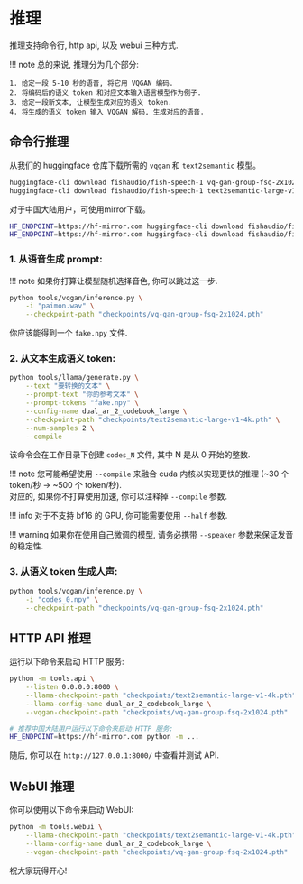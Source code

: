 # 推理

推理支持命令行, http api, 以及 webui 三种方式.  

!!! note
    总的来说, 推理分为几个部分:  

    1. 给定一段 5-10 秒的语音, 将它用 VQGAN 编码.  
    2. 将编码后的语义 token 和对应文本输入语言模型作为例子.  
    3. 给定一段新文本, 让模型生成对应的语义 token.  
    4. 将生成的语义 token 输入 VQGAN 解码, 生成对应的语音.  

## 命令行推理

从我们的 huggingface 仓库下载所需的 `vqgan` 和 `text2semantic` 模型。
    
```bash
huggingface-cli download fishaudio/fish-speech-1 vq-gan-group-fsq-2x1024.pth --local-dir checkpoints
huggingface-cli download fishaudio/fish-speech-1 text2semantic-large-v1-4k.pth --local-dir checkpoints
```
对于中国大陆用户，可使用mirror下载。
```bash
HF_ENDPOINT=https://hf-mirror.com huggingface-cli download fishaudio/fish-speech-1 vq-gan-group-fsq-2x1024.pth --local-dir checkpoints
HF_ENDPOINT=https://hf-mirror.com huggingface-cli download fishaudio/fish-speech-1 text2semantic-large-v1-4k.pth --local-dir checkpoints
```

### 1. 从语音生成 prompt: 

!!! note
    如果你打算让模型随机选择音色, 你可以跳过这一步.

```bash
python tools/vqgan/inference.py \
    -i "paimon.wav" \
    --checkpoint-path "checkpoints/vq-gan-group-fsq-2x1024.pth"
```
你应该能得到一个 `fake.npy` 文件.

### 2. 从文本生成语义 token: 
```bash
python tools/llama/generate.py \
    --text "要转换的文本" \
    --prompt-text "你的参考文本" \
    --prompt-tokens "fake.npy" \
    --config-name dual_ar_2_codebook_large \
    --checkpoint-path "checkpoints/text2semantic-large-v1-4k.pth" \
    --num-samples 2 \
    --compile
```

该命令会在工作目录下创建 `codes_N` 文件, 其中 N 是从 0 开始的整数.

!!! note
    您可能希望使用 `--compile` 来融合 cuda 内核以实现更快的推理 (~30 个 token/秒 -> ~500 个 token/秒).  
    对应的, 如果你不打算使用加速, 你可以注释掉 `--compile` 参数.

!!! info
    对于不支持 bf16 的 GPU, 你可能需要使用 `--half` 参数.

!!! warning
    如果你在使用自己微调的模型, 请务必携带 `--speaker` 参数来保证发音的稳定性.

### 3. 从语义 token 生成人声: 
```bash
python tools/vqgan/inference.py \
    -i "codes_0.npy" \
    --checkpoint-path "checkpoints/vq-gan-group-fsq-2x1024.pth"
```

## HTTP API 推理

运行以下命令来启动 HTTP 服务:

```bash
python -m tools.api \
    --listen 0.0.0.0:8000 \
    --llama-checkpoint-path "checkpoints/text2semantic-large-v1-4k.pth" \
    --llama-config-name dual_ar_2_codebook_large \
    --vqgan-checkpoint-path "checkpoints/vq-gan-group-fsq-2x1024.pth"

# 推荐中国大陆用户运行以下命令来启动 HTTP 服务:
HF_ENDPOINT=https://hf-mirror.com python -m ...
```

随后, 你可以在 `http://127.0.0.1:8000/` 中查看并测试 API.

## WebUI 推理

你可以使用以下命令来启动 WebUI:

```bash
python -m tools.webui \
    --llama-checkpoint-path "checkpoints/text2semantic-large-v1-4k.pth" \
    --llama-config-name dual_ar_2_codebook_large \
    --vqgan-checkpoint-path "checkpoints/vq-gan-group-fsq-2x1024.pth"
```

祝大家玩得开心!
